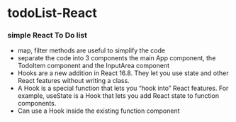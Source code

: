 # todoList-React
### simple React To Do list 
 * map, filter methods are useful to simplify the code
 * separate the code into 3 components the main App component, the TodoItem component and the InputArea component
 * Hooks are a new addition in React 16.8. They let you use state and other React features without writing a class.
 * A Hook is a special function that lets you “hook into” React features. For example, useState is a Hook that lets you add React state to function components. 
 * Can use a Hook inside the existing function component
